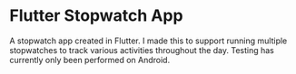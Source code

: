 # Flutter Stopwatch App

A stopwatch app created in Flutter. I made this to support running multiple stopwatches to track various activities throughout the day. Testing has currently only been performed on Android.
